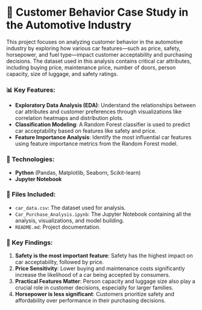 # 🚗 Customer Behavior Case Study in the Automotive Industry

This project focuses on analyzing customer behavior in the automotive industry by exploring how various car features—such as price, safety, horsepower, and fuel type—impact customer acceptability and purchasing decisions. The dataset used in this analysis contains critical car attributes, including buying price, maintenance price, number of doors, person capacity, size of luggage, and safety ratings.

### 📊 Key Features:
- **Exploratory Data Analysis (EDA)**: Understand the relationships between car attributes and customer preferences through visualizations like correlation heatmaps and distribution plots.
- **Classification Modeling**: A Random Forest classifier is used to predict car acceptability based on features like safety and price.
- **Feature Importance Analysis**: Identify the most influential car features using feature importance metrics from the Random Forest model.

### 🚀 Technologies:
- **Python** (Pandas, Matplotlib, Seaborn, Scikit-learn)
- **Jupyter Notebook**

### 📂 Files Included:
- `car_data.csv`: The dataset used for analysis.
- `Car_Purchase_Analysis.ipynb`: The Jupyter Notebook containing all the analysis, visualizations, and model building.
- `README.md`: Project documentation.

### 🔑 Key Findings:
1. **Safety is the most important feature**: Safety has the highest impact on car acceptability, followed by price.
2. **Price Sensitivity**: Lower buying and maintenance costs significantly increase the likelihood of a car being accepted by consumers.
3. **Practical Features Matter**: Person capacity and luggage size also play a crucial role in customer decisions, especially for larger families.
4. **Horsepower is less significant**: Customers prioritize safety and affordability over performance in their purchasing decisions.

